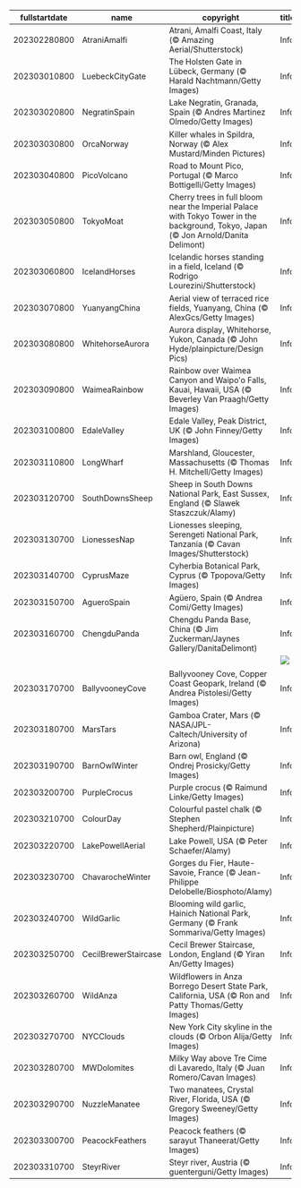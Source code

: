 |fullstartdate|name|copyright|title|image|
|--|--|--|--|--|
202302280800|AtraniAmalfi|Atrani, Amalfi Coast, Italy (© Amazing Aerial/Shutterstock)|Info|![](/en-AU/2023/03/202302280800AtraniAmalfi.jpg)|
202303010800|LuebeckCityGate|The Holsten Gate in Lübeck, Germany (© Harald Nachtmann/Getty Images)|Info|![](/en-AU/2023/03/202303010800LuebeckCityGate.jpg)|
202303020800|NegratinSpain|Lake Negratin, Granada, Spain (© Andres Martinez Olmedo/Getty Images)|Info|![](/en-AU/2023/03/202303020800NegratinSpain.jpg)|
202303030800|OrcaNorway|Killer whales in Spildra, Norway (© Alex Mustard/Minden Pictures)|Info|![](/en-AU/2023/03/202303030800OrcaNorway.jpg)|
202303040800|PicoVolcano|Road to Mount Pico, Portugal (© Marco Bottigelli/Getty Images)|Info|![](/en-AU/2023/03/202303040800PicoVolcano.jpg)|
202303050800|TokyoMoat|Cherry trees in full bloom near the Imperial Palace with Tokyo Tower in the background, Tokyo, Japan (© Jon Arnold/Danita Delimont)|Info|![](/en-AU/2023/03/202303050800TokyoMoat.jpg)|
202303060800|IcelandHorses|Icelandic horses standing in a field, Iceland (© Rodrigo Lourezini/Shutterstock)|Info|![](/en-AU/2023/03/202303060800IcelandHorses.jpg)|
202303070800|YuanyangChina|Aerial view of terraced rice fields, Yuanyang, China (© AlexGcs/Getty Images)|Info|![](/en-AU/2023/03/202303070800YuanyangChina.jpg)|
202303080800|WhitehorseAurora|Aurora display, Whitehorse, Yukon, Canada (© John Hyde/plainpicture/Design Pics)|Info|![](/en-AU/2023/03/202303080800WhitehorseAurora.jpg)|
202303090800|WaimeaRainbow|Rainbow over Waimea Canyon and Waipo'o Falls, Kauai, Hawaii, USA (© Beverley Van Praagh/Getty Images)|Info|![](/en-AU/2023/03/202303090800WaimeaRainbow.jpg)|
202303100800|EdaleValley|Edale Valley, Peak District, UK (© John Finney/Getty Images)|Info|![](/en-AU/2023/03/202303100800EdaleValley.jpg)|
202303110800|LongWharf|Marshland, Gloucester, Massachusetts (© Thomas H. Mitchell/Getty Images)|Info|![](/en-AU/2023/03/202303110800LongWharf.jpg)|
202303120700|SouthDownsSheep|Sheep in South Downs National Park, East Sussex, England (© Slawek Staszczuk/Alamy)|Info|![](/en-AU/2023/03/202303120700SouthDownsSheep.jpg)|
202303130700|LionessesNap|Lionesses sleeping, Serengeti National Park, Tanzania (© Cavan Images/Shutterstock)|Info|![](/en-AU/2023/03/202303130700LionessesNap.jpg)|
202303140700|CyprusMaze|Cyherbia Botanical Park, Cyprus (© Tpopova/Getty Images)|Info|![](/en-AU/2023/03/202303140700CyprusMaze.jpg)|
202303150700|AgueroSpain|Agüero, Spain (© Andrea Comi/Getty Images)|Info|![](/en-AU/2023/03/202303150700AgueroSpain.jpg)|
202303160700|ChengduPanda|Chengdu Panda Base, China (© Jim Zuckerman/Jaynes Gallery/DanitaDelimont)|Info|![](/en-AU/2023/03/202303160700ChengduPanda.jpg)|
||||![](/en-AU/2023/03/.jpg)|
202303170700|BallyvooneyCove|Ballyvooney Cove, Copper Coast Geopark, Ireland (© Andrea Pistolesi/Getty Images)|Info|![](/en-AU/2023/03/202303170700BallyvooneyCove.jpg)|
202303180700|MarsTars|Gamboa Crater, Mars (© NASA/JPL-Caltech/University of Arizona)|Info|![](/en-AU/2023/03/202303180700MarsTars.jpg)|
202303190700|BarnOwlWinter|Barn owl, England (© Ondrej Prosicky/Getty Images)|Info|![](/en-AU/2023/03/202303190700BarnOwlWinter.jpg)|
202303200700|PurpleCrocus|Purple crocus (© Raimund Linke/Getty Images)|Info|![](/en-AU/2023/03/202303200700PurpleCrocus.jpg)|
202303210700|ColourDay|Colourful pastel chalk (© Stephen Shepherd/Plainpicture)|Info|![](/en-AU/2023/03/202303210700ColourDay.jpg)|
202303220700|LakePowellAerial|Lake Powell, USA (© Peter Schaefer/Alamy)|Info|![](/en-AU/2023/03/202303220700LakePowellAerial.jpg)|
202303230700|ChavarocheWinter|Gorges du Fier, Haute-Savoie, France (© Jean-Philippe Delobelle/Biosphoto/Alamy)|Info|![](/en-AU/2023/03/202303230700ChavarocheWinter.jpg)|
202303240700|WildGarlic|Blooming wild garlic, Hainich National Park, Germany (© Frank Sommariva/Getty Images)|Info|![](/en-AU/2023/03/202303240700WildGarlic.jpg)|
202303250700|CecilBrewerStaircase|Cecil Brewer Staircase, London, England (© Yiran An/Getty Images)|Info|![](/en-AU/2023/03/202303250700CecilBrewerStaircase.jpg)|
202303260700|WildAnza|Wildflowers in Anza Borrego Desert State Park, California, USA (© Ron and Patty Thomas/Getty Images)|Info|![](/en-AU/2023/03/202303260700WildAnza.jpg)|
202303270700|NYCClouds|New York City skyline in the clouds (© Orbon Alija/Getty Images)|Info|![](/en-AU/2023/03/202303270700NYCClouds.jpg)|
202303280700|MWDolomites|Milky Way above Tre Cime di Lavaredo, Italy (© Juan Romero/Cavan Images)|Info|![](/en-AU/2023/03/202303280700MWDolomites.jpg)|
202303290700|NuzzleManatee|Two manatees, Crystal River, Florida, USA (© Gregory Sweeney/Getty Images)|Info|![](/en-AU/2023/03/202303290700NuzzleManatee.jpg)|
202303300700|PeacockFeathers|Peacock feathers (© sarayut Thaneerat/Getty Images)|Info|![](/en-AU/2023/03/202303300700PeacockFeathers.jpg)|
202303310700|SteyrRiver|Steyr river, Austria (© guenterguni/Getty Images)|Info|![](/en-AU/2023/03/202303310700SteyrRiver.jpg)|
